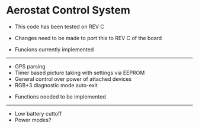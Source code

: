 Aerostat Control System
=======================
* This code has been tested on REV C 
* Changes need to be made to port this to REV C of the board

* Funcions currently implemented
--------------------------------
- GPS parsing
- Timer based picture taking with settings via EEPROM
- General control over power of attached devices
- RGB+3 diagnostic mode auto-exit

* Functions needed to be implemented
------------------------------------
- Low battery cuttoff
- Power modes?
